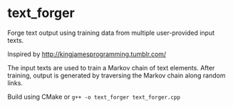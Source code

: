 # text_forger
Forge text output using training data from multiple user-provided input texts.

Inspired by http://kingjamesprogramming.tumblr.com/

The input texts are used to train a Markov chain of text elements. After training, output is generated by traversing the Markov chain along random links.

Build using CMake or `g++ -o text_forger text_forger.cpp`

